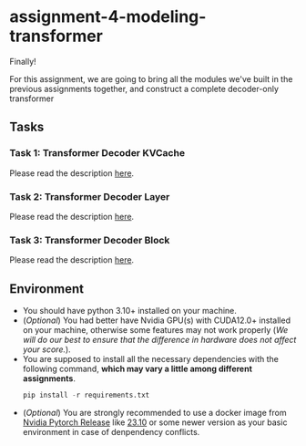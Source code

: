 # assignment-4-modeling-transformer
Finally! 

For this assignment, we are going to bring all the modules we've built in the previous assignments together, and construct a complete decoder-only transformer


## Tasks

### Task 1: Transformer Decoder KVCache

Please read the description [here](./tasks/task1.md).

### Task 2: Transformer Decoder Layer

Please read the description [here](./tasks/task2.md).

### Task 3: Transformer Decoder Block

Please read the description [here](./tasks/task3.md).


## Environment

* You should have python 3.10+ installed on your machine.
* (*Optional*) You had better have Nvidia GPU(s) with CUDA12.0+ installed on your machine, otherwise some features may not work properly (*We will do our best to ensure that the difference in hardware does not affect your score.*).
* You are supposed to install all the necessary dependencies with the following command, **which may vary a little among different assignments**.
    ```python
    pip install -r requirements.txt
    ```
* (*Optional*) You are strongly recommended to use a docker image from [Nvidia Pytorch Release](https://docs.nvidia.com/deeplearning/frameworks/pytorch-release-notes/index.html) like [23.10](https://docs.nvidia.com/deeplearning/frameworks/pytorch-release-notes/rel-23-10.html#rel-23-10) or some newer version as your basic environment in case of denpendency conflicts.